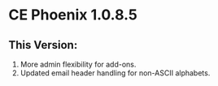 # CE Phoenix 1.0.8.5
## This Version:

1.  More admin flexibility for add-ons.
2.  Updated email header handling for non-ASCII alphabets.
